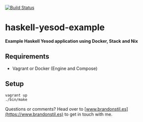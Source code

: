 [![Build Status](https://travis-ci.org/stilesb/haskell-yesod-example.svg?branch=master)](https://travis-ci.org/stilesb/haskell-yesod-example)

# haskell-yesod-example

**Example Haskell Yesod application using Docker, Stack and Nix**

## Requirements

* Vagrant or Docker (Engine and Compose)

## Setup

```bash
vagrant up
./bin/make
```

Questions or comments? Head over to [www.brandonstil.es](https://www.brandonstil.es) to get in touch with me.
